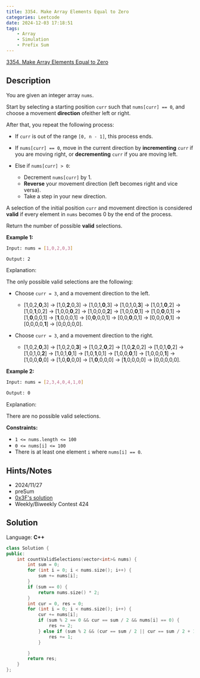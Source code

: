 ```yaml
---
title: 3354. Make Array Elements Equal to Zero
categories: Leetcode
date: 2024-12-03 17:18:51
tags:
    - Array
    - Simulation
    - Prefix Sum
---
```


[3354. Make Array Elements Equal to Zero](https://leetcode.com/problems/make-array-elements-equal-to-zero/description/)

## Description

You are given an integer array `nums`.

Start by selecting a starting position `curr` such that `nums[curr] == 0`, and choose a movement **direction**  ofeither left or right.

After that, you repeat the following process:

- If `curr` is out of the range `[0, n - 1]`, this process ends.
- If `nums[curr] == 0`, move in the current direction by **incrementing**  `curr` if you are moving right, or **decrementing**  `curr` if you are moving left.
- Else if `nums[curr] > 0`:

  - Decrement `nums[curr]` by 1.
  - **Reverse** your movement direction (left becomes right and vice versa).
  - Take a step in your new direction.

A selection of the initial position `curr` and movement direction is considered **valid**  if every element in `nums` becomes 0 by the end of the process.

Return the number of possible **valid**  selections.

**Example 1:**

```bash
Input: nums = [1,0,2,0,3]

Output: 2
```

Explanation:

The only possible valid selections are the following:

- Choose `curr = 3`, and a movement direction to the left.

  - [1,0,2,**0**,3] -> [1,0,**2**,0,3] -> [1,0,1,**0**,3] -> [1,0,1,0,**3**] -> [1,0,1,**0**,2] -> [1,0,**1**,0,2] -> [1,0,0,**0**,2] -> [1,0,0,0,**2**] -> [1,0,0,**0**,1] -> [1,0,**0**,0,1] -> [1,**0**,0,0,1] -> [**1**,0,0,0,1] -> [0,**0**,0,0,1] -> [0,0,**0**,0,1] -> [0,0,0,**0**,1] -> [0,0,0,0,**1**] -> [0,0,0,0,0].

- Choose `curr = 3`, and a movement direction to the right.

  - [1,0,2,**0**,3] -> [1,0,2,0,**3**] -> [1,0,2,**0**,2] -> [1,0,**2**,0,2] -> [1,0,1,**0**,2] -> [1,0,1,0,**2**] -> [1,0,1,**0**,1] -> [1,0,**1**,0,1] -> [1,0,0,**0**,1] -> [1,0,0,0,**1**] -> [1,0,0,**0**,0] -> [1,0,**0**,0,0] -> [1,**0**,0,0,0] -> [**1**,0,0,0,0] -> [0,0,0,0,0].

**Example 2:**

```bash
Input: nums = [2,3,4,0,4,1,0]

Output: 0
```

Explanation:

There are no possible valid selections.

**Constraints:**

- `1 <= nums.length <= 100`
- `0 <= nums[i] <= 100`
- There is at least one element `i` where `nums[i] == 0`.

## Hints/Notes

- 2024/11/27
- preSum
- [0x3F's solution](https://leetcode.cn/problems/make-array-elements-equal-to-zero/solutions/2991515/on-qian-hou-zhui-fen-jie-jian-ji-xie-fa-an2kt/)
- Weekly/Biweekly Contest 424

## Solution

Language: **C++**

```C++
class Solution {
public:
    int countValidSelections(vector<int>& nums) {
        int sum = 0;
        for (int i = 0; i < nums.size(); i++) {
            sum += nums[i];
        }
        if (sum == 0) {
            return nums.size() * 2;
        }
        int cur = 0, res = 0;
        for (int i = 0; i < nums.size(); i++) {
            cur += nums[i];
            if (sum % 2 == 0 && cur == sum / 2 && nums[i] == 0) {
                res += 2;
            } else if (sum % 2 && (cur == sum / 2 || cur == sum / 2 + 1) && nums[i] == 0) {
                res += 1;
            }

        }
        return res;
    }
};
```

